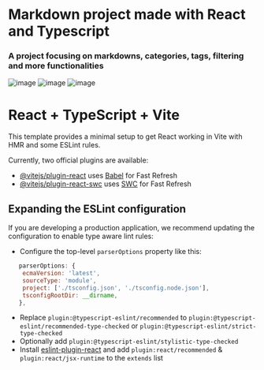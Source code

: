 # Markdown project made with React and Typescript
### A project focusing on markdowns, categories, tags, filtering and more functionalities

![image](https://github.com/Patrixxk/Markdown-project/assets/105343648/413c08c4-9e72-4ecb-af2b-56d5832ac621)
![image](https://github.com/Patrixxk/Markdown-project/assets/105343648/5e776613-4060-41f2-a24e-4405bdc1972d)
![image](https://github.com/Patrixxk/Markdown-project/assets/105343648/0f196df0-0355-4711-98c7-320e88c3d1bf)





# React + TypeScript + Vite

This template provides a minimal setup to get React working in Vite with HMR and some ESLint rules.

Currently, two official plugins are available:

- [@vitejs/plugin-react](https://github.com/vitejs/vite-plugin-react/blob/main/packages/plugin-react/README.md) uses [Babel](https://babeljs.io/) for Fast Refresh
- [@vitejs/plugin-react-swc](https://github.com/vitejs/vite-plugin-react-swc) uses [SWC](https://swc.rs/) for Fast Refresh

## Expanding the ESLint configuration

If you are developing a production application, we recommend updating the configuration to enable type aware lint rules:

- Configure the top-level `parserOptions` property like this:

```js
   parserOptions: {
    ecmaVersion: 'latest',
    sourceType: 'module',
    project: ['./tsconfig.json', './tsconfig.node.json'],
    tsconfigRootDir: __dirname,
   },
```

- Replace `plugin:@typescript-eslint/recommended` to `plugin:@typescript-eslint/recommended-type-checked` or `plugin:@typescript-eslint/strict-type-checked`
- Optionally add `plugin:@typescript-eslint/stylistic-type-checked`
- Install [eslint-plugin-react](https://github.com/jsx-eslint/eslint-plugin-react) and add `plugin:react/recommended` & `plugin:react/jsx-runtime` to the `extends` list
